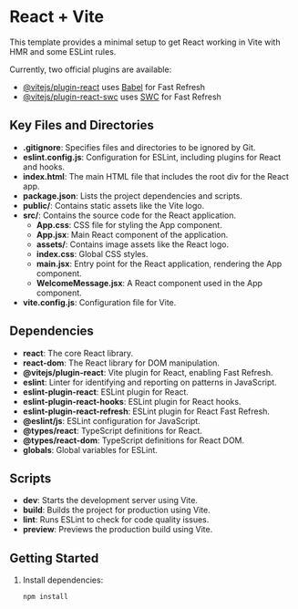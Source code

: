 # React + Vite

This template provides a minimal setup to get React working in Vite with HMR and some ESLint rules.

Currently, two official plugins are available:

- [@vitejs/plugin-react](https://github.com/vitejs/vite-plugin-react/blob/main/packages/plugin-react/README.md) uses [Babel](https://babeljs.io/) for Fast Refresh
- [@vitejs/plugin-react-swc](https://github.com/vitejs/vite-plugin-react-swc) uses [SWC](https://swc.rs/) for Fast Refresh



## Key Files and Directories

- **.gitignore**: Specifies files and directories to be ignored by Git.
- **eslint.config.js**: Configuration for ESLint, including plugins for React and hooks.
- **index.html**: The main HTML file that includes the root div for the React app.
- **package.json**: Lists the project dependencies and scripts.
- **public/**: Contains static assets like the Vite logo.
- **src/**: Contains the source code for the React application.
  - **App.css**: CSS file for styling the App component.
  - **App.jsx**: Main React component of the application.
  - **assets/**: Contains image assets like the React logo.
  - **index.css**: Global CSS styles.
  - **main.jsx**: Entry point for the React application, rendering the App component.
  - **WelcomeMessage.jsx**: A React component used in the App component.
- **vite.config.js**: Configuration file for Vite.

## Dependencies

- **react**: The core React library.
- **react-dom**: The React library for DOM manipulation.
- **@vitejs/plugin-react**: Vite plugin for React, enabling Fast Refresh.
- **eslint**: Linter for identifying and reporting on patterns in JavaScript.
- **eslint-plugin-react**: ESLint plugin for React.
- **eslint-plugin-react-hooks**: ESLint plugin for React hooks.
- **eslint-plugin-react-refresh**: ESLint plugin for React Fast Refresh.
- **@eslint/js**: ESLint configuration for JavaScript.
- **@types/react**: TypeScript definitions for React.
- **@types/react-dom**: TypeScript definitions for React DOM.
- **globals**: Global variables for ESLint.

## Scripts

- **dev**: Starts the development server using Vite.
- **build**: Builds the project for production using Vite.
- **lint**: Runs ESLint to check for code quality issues.
- **preview**: Previews the production build using Vite.

## Getting Started

1. Install dependencies:
   ```sh
   npm install